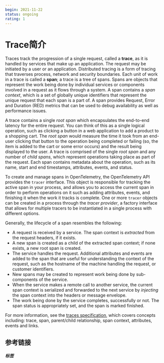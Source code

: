 ```yaml
---
begin: 2021-11-22
status: ongoing
rating: 1
---
```


# Trace简介

Traces track the progression of a single request, called a **trace**, as it is handled by services that make up an application. The request may be initiated by a user or an application. Distributed tracing is a form of tracing that traverses process, network and security boundaries. Each unit of work in a trace is called a **span**; a trace is a tree of spans. Spans are objects that represent the work being done by individual services or components involved in a request as it flows through a system. A span contains a _span context_, which is a set of globally unique identifiers that represent the unique request that each span is a part of. A span provides Request, Error and Duration (RED) metrics that can be used to debug availability as well as performance issues.

A trace contains a single _root span_ which encapsulates the end-to-end latency for the entire request. You can think of this as a single logical operation, such as clicking a button in a web application to add a product to a shopping cart. The _root span_ would measure the time it took from an end-user clicking that button to the operation being completed or failing (so, the item is added to the cart or some error occurs) and the result being displayed to the user. A trace is comprised of the single _root span_ and any number of _child spans_, which represent operations taking place as part of the request. Each span contains metadata about the operation, such as its name, start and end timestamps, attributes, events, and status.

To create and manage spans in OpenTelemetry, the OpenTelemetry API provides the `tracer` interface. This object is responsible for tracking the active span in your process, and allows you to access the current span in order to perform operations on it such as adding attributes, events, and finishing it when the work it tracks is complete. One or more `tracer` objects can be created in a process through the _tracer provider_, a factory interface that allows for multiple tracers to be instantiated in a single process with different options.

Generally, the lifecycle of a span resembles the following:

-   A request is received by a service. The span context is _extracted_ from the request headers, if it exists.
-   A new span is created as a child of the extracted span context; if none exists, a new root span is created.
-   The service handles the request. Additional attributes and events are added to the span that are useful for understanding the context of the request, such as the hostname of the machine handling the request, or customer identifiers.
-   New spans may be created to represent work being done by sub-components of the service.
-   When the service makes a remote call to another service, the current span context is serialized and forwarded to the next service by _injecting_ the span context into the headers or message envelope.
-   The work being done by the service completes, successfully or not. The span status is appropriately set, and the span is marked finished.

For more information, see the [traces specification](https://opentelemetry.io/docs/reference/specification/overview/#tracing-signal), which covers concepts including: trace, span, parent/child relationship, span context, attributes, events and links.

## 参考链接


##### 标签
